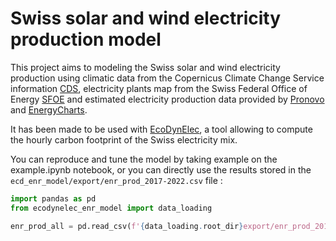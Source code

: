 # Swiss solar and wind electricity production model

This project aims to modeling the Swiss solar and wind electricity production using climatic data from
the Copernicus Climate Change Service information [CDS](https://cds.climate.copernicus.eu/), electricity
plants map from the Swiss Federal Office of Energy [SFOE](https://www.bfe.admin.ch/bfe/fr/home.html) and 
estimated electricity production data provided by [Pronovo](https://pronovo.ch/fr/services/rapports-et-publications/) 
and [EnergyCharts](https://www.energy-charts.info/charts/energy/chart.htm?l=fr&c=CH&chartColumnSorting=default).

It has been made to be used with [EcoDynElec](https://github.com/LESBAT-HEIG-VD/EcoDynElec), a tool allowing to compute 
the hourly carbon footprint of the Swiss electricity mix.

You can reproduce and tune the model by taking example on the example.ipynb notebook, or you can directly use the results
stored in the `ecd_enr_model/export/enr_prod_2017-2022.csv` file :
    
```python
import pandas as pd
from ecodynelec_enr_model import data_loading

enr_prod_all = pd.read_csv(f'{data_loading.root_dir}export/enr_prod_2017-2022.csv', index_col=0, parse_dates=[0])
```
